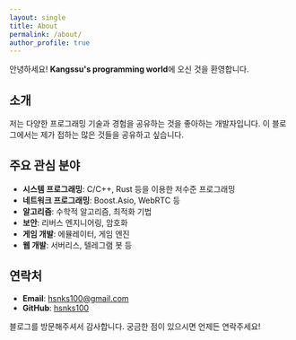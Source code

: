 ```yaml
---
layout: single
title: About
permalink: /about/
author_profile: true
---
```


안녕하세요! **Kangssu's programming world**에 오신 것을 환영합니다.

## 소개

저는 다양한 프로그래밍 기술과 경험을 공유하는 것을 좋아하는 개발자입니다. 
이 블로그에서는 제가 접하는 많은 것들을 공유하고 싶습니다.

## 주요 관심 분야

- **시스템 프로그래밍**: C/C++, Rust 등을 이용한 저수준 프로그래밍
- **네트워크 프로그래밍**: Boost.Asio, WebRTC 등
- **알고리즘**: 수학적 알고리즘, 최적화 기법
- **보안**: 리버스 엔지니어링, 암호화
- **게임 개발**: 에뮬레이터, 게임 엔진
- **웹 개발**: 서버리스, 텔레그램 봇 등

## 연락처

- **Email**: hsnks100@gmail.com
- **GitHub**: [hsnks100](https://github.com/hsnks100)

블로그를 방문해주셔서 감사합니다. 궁금한 점이 있으시면 언제든 연락주세요!
